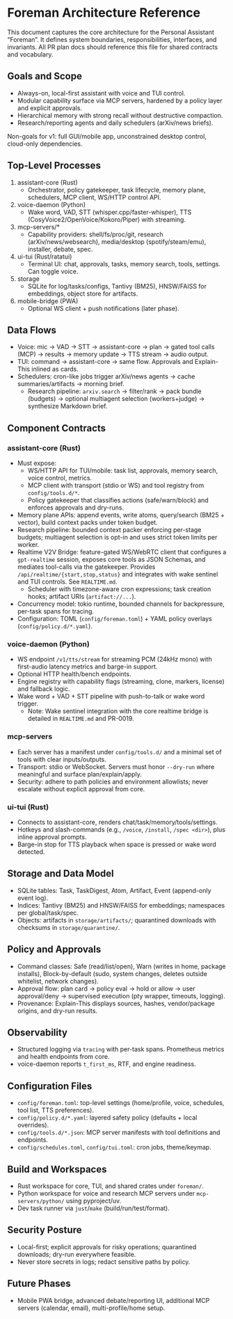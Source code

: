 # Foreman Architecture Reference

This document captures the core architecture for the Personal Assistant “Foreman”. It defines system boundaries, responsibilities, interfaces, and invariants. All PR plan docs should reference this file for shared contracts and vocabulary.

## Goals and Scope

- Always-on, local-first assistant with voice and TUI control.
- Modular capability surface via MCP servers, hardened by a policy layer and explicit approvals.
- Hierarchical memory with strong recall without destructive compaction.
- Research/reporting agents and daily schedulers (arXiv/news briefs).

Non-goals for v1: full GUI/mobile app, unconstrained desktop control, cloud-only dependencies.

## Top-Level Processes

1. assistant-core (Rust)
   - Orchestrator, policy gatekeeper, task lifecycle, memory plane, schedulers, MCP client, WS/HTTP control API.
2. voice-daemon (Python)
   - Wake word, VAD, STT (whisper.cpp/faster-whisper), TTS (CosyVoice2/OpenVoice/Kokoro/Piper) with streaming.
3. mcp-servers/*
   - Capability providers: shell/fs/proc/git, research (arXiv/news/websearch), media/desktop (spotify/steam/emu), installer, debate, spec.
4. ui-tui (Rust/ratatui)
   - Terminal UI: chat, approvals, tasks, memory search, tools, settings. Can toggle voice.
5. storage
   - SQLite for log/tasks/configs, Tantivy (BM25), HNSW/FAISS for embeddings, object store for artifacts.
6. mobile-bridge (PWA)
   - Optional WS client + push notifications (later phase).

## Data Flows

- Voice: mic → VAD → STT → assistant-core → plan → gated tool calls (MCP) → results → memory update → TTS stream → audio output.
- TUI: command → assistant-core → same flow. Approvals and Explain-This inlined as cards.
- Schedulers: cron-like jobs trigger arXiv/news agents → cache summaries/artifacts → morning brief.
  - Research pipeline: `arxiv.search` → filter/rank → pack bundle (budgets) → optional multiagent selection (workers+judge) → synthesize Markdown brief.

## Component Contracts

### assistant-core (Rust)

- Must expose:
  - WS/HTTP API for TUI/mobile: task list, approvals, memory search, voice control, metrics.
  - MCP client with transport (stdio or WS) and tool registry from `config/tools.d/*`.
  - Policy gatekeeper that classifies actions (safe/warn/block) and enforces approvals and dry-runs.
- Memory plane APIs: append events, write atoms, query/search (BM25 + vector), build context packs under token budget.
- Research pipeline: bounded context packer enforcing per-stage budgets; multiagent selection is opt-in and uses strict token limits per worker.
- Realtime V2V Bridge: feature-gated WS/WebRTC client that configures a `gpt-realtime` session, exposes core tools as JSON Schemas, and mediates tool-calls via the gatekeeper. Provides `/api/realtime/{start,stop,status}` and integrates with wake sentinel and TUI controls. See `REALTIME.md`.
  - Scheduler with timezone-aware cron expressions; task creation hooks; artifact URIs (`artifact://...`).
- Concurrency model: tokio runtime, bounded channels for backpressure, per-task spans for tracing.
- Configuration: TOML (`config/foreman.toml`) + YAML policy overlays (`config/policy.d/*.yaml`).

### voice-daemon (Python)

- WS endpoint `/v1/tts/stream` for streaming PCM (24kHz mono) with first-audio latency metrics and barge-in support.
- Optional HTTP health/bench endpoints.
- Engine registry with capability flags (streaming, clone, markers, license) and fallback logic.
- Wake word + VAD + STT pipeline with push-to-talk or wake word trigger.
  - Note: Wake sentinel integration with the core realtime bridge is detailed in `REALTIME.md` and PR-0019.

### mcp-servers

- Each server has a manifest under `config/tools.d/` and a minimal set of tools with clear inputs/outputs.
- Transport: stdio or WebSocket. Servers must honor `--dry-run` where meaningful and surface plan/explain/apply.
- Security: adhere to path policies and environment allowlists; never escalate without explicit approval from core.

### ui-tui (Rust)

- Connects to assistant-core, renders chat/task/memory/tools/settings.
- Hotkeys and slash-commands (e.g., `/voice`, `/install`, `/spec <dir>`), plus inline approval prompts.
- Barge-in stop for TTS playback when space is pressed or wake word detected.

## Storage and Data Model

- SQLite tables: Task, TaskDigest, Atom, Artifact, Event (append-only event log).
- Indices: Tantivy (BM25) and HNSW/FAISS for embeddings; namespaces per global/task/spec.
- Objects: artifacts in `storage/artifacts/`; quarantined downloads with checksums in `storage/quarantine/`.

## Policy and Approvals

- Command classes: Safe (read/list/open), Warn (writes in home, package installs), Block-by-default (sudo, system changes, deletes outside whitelist, network changes).
- Approval flow: plan card → policy eval → hold or allow → user approval/deny → supervised execution (pty wrapper, timeouts, logging).
- Provenance: Explain-This displays sources, hashes, vendor/package origins, and dry-run results.

## Observability

- Structured logging via `tracing` with per-task spans. Prometheus metrics and health endpoints from core.
- voice-daemon reports `t_first_ms`, RTF, and engine readiness.

## Configuration Files

- `config/foreman.toml`: top-level settings (home/profile, voice, schedules, tool list, TTS preferences).
- `config/policy.d/*.yaml`: layered safety policy (defaults + local overrides).
- `config/tools.d/*.json`: MCP server manifests with tool definitions and endpoints.
- `config/schedules.toml`, `config/tui.toml`: cron jobs, theme/keymap.

## Build and Workspaces

- Rust workspace for core, TUI, and shared crates under `foreman/`.
- Python workspace for voice and research MCP servers under `mcp-servers/python/` using pyproject/uv.
- Dev task runner via `just`/`make` (build/run/test/format).

## Security Posture

- Local-first; explicit approvals for risky operations; quarantined downloads; dry-run everywhere feasible.
- Never store secrets in logs; redact sensitive paths by policy.

## Future Phases

- Mobile PWA bridge, advanced debate/reporting UI, additional MCP servers (calendar, email), multi-profile/home setup.
